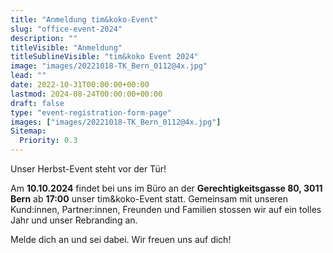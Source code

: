 ```yaml
---
title: "Anmeldung tim&koko-Event"
slug: "office-event-2024"
description: ""
titleVisible: "Anmeldung"
titleSublineVisible: "tim&koko Event 2024"
image: "images/20221018-TK_Bern_0112@4x.jpg"
lead: ""
date: 2022-10-31T00:00:00+00:00
lastmod: 2024-08-24T00:00:00+00:00
draft: false
type: "event-registration-form-page"
images: ["images/20221018-TK_Bern_0112@4x.jpg"]
Sitemap:
  Priority: 0.3
---
```


Unser Herbst-Event steht vor der Tür!

Am **10.10.2024** findet bei uns im Büro an der **Gerechtigkeitsgasse 80, 3011 Bern** ab **17:00** unser tim&koko-Event statt. Gemeinsam mit unseren Kund:innen, Partner:innen, Freunden und Familien stossen wir auf ein tolles Jahr und unser Rebranding an.

Melde dich an und sei dabei. Wir freuen uns auf dich!
